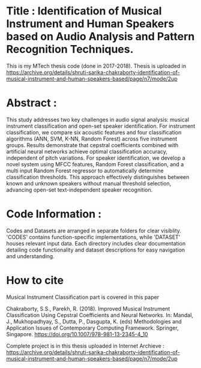 
# Title  : Identification of Musical Instrument and Human Speakers based on Audio Analysis and Pattern Recognition Techniques. 

This is my MTech thesis code (done in 2017-2018). Thesis is uploaded in https://archive.org/details/shruti-sarika-chakraborty-identification-of-musical-instrument-and-human-speakers-based/page/n7/mode/2up

# Abstract : 

This study addresses two key challenges in 
audio signal analysis: musical instrument classification 
and open-set speaker identification. For instrument 
classification, we compare six acoustic features and 
four classification algorithms (ANN, SVM, K-NN, 
Random Forest) across five instrument groups. Results 
demonstrate that cepstral coefficients combined with 
artificial neural networks achieve optimal classification 
accuracy, independent of pitch variations. For speaker 
identification, we develop a novel system using MFCC 
features, Random Forest classification, and a multi
input Random Forest regressor to automatically 
determine classification thresholds. This approach 
effectively distinguishes between known and unknown 
speakers without manual threshold selection, 
advancing open-set text-independent speaker 
recognition. 

# Code Information :  

Codes and Datasets are arranged in separate folders for clear visiblity.
'CODES' contains function-specific implementations, while 'DATASET' houses relevant input data. 
Each directory includes clear documentation detailing code functionality and dataset descriptions for easy navigation and understanding.

# How to cite

Musical Instrument Classification part is covered in this paper

Chakraborty, S.S., Parekh, R. (2018). Improved Musical Instrument Classification Using Cepstral Coefficients and Neural Networks. In: Mandal, J., Mukhopadhyay, S., Dutta, P., Dasgupta, K. (eds) Methodologies and Application Issues of Contemporary Computing Framework. Springer, Singapore. https://doi.org/10.1007/978-981-13-2345-4_10

Complete project is in this thesis uploaded in Internet Archieve :  https://archive.org/details/shruti-sarika-chakraborty-identification-of-musical-instrument-and-human-speakers-based/page/n7/mode/2up
 
